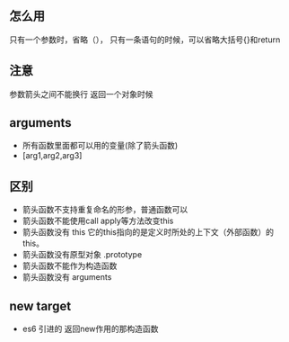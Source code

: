 ## 怎么用
只有一个参数时，省略（），
只有一条语句的时候，可以省略大括号{}和return

## 注意
参数箭头之间不能换行
返回一个对象时候

## arguments
- 所有函数里面都可以用的变量(除了箭头函数)
- [arg1,arg2,arg3]

## 区别
- 箭头函数不支持重复命名的形参，普通函数可以
- 箭头函数不能使用call apply等方法改变this
- 箭头函数没有 this  它的this指向的是定义时所处的上下文（外部函数）的this。
- 箭头函数没有原型对象 .prototype
- 箭头函数不能作为构造函数
- 箭头函数没有 arguments

## new target
- es6 引进的 返回new作用的那构造函数